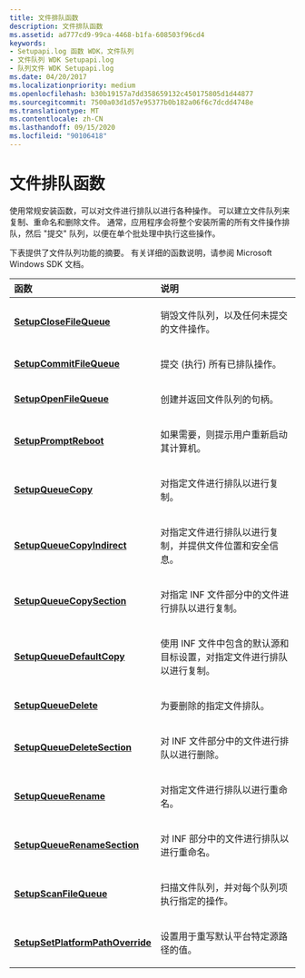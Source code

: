 ```yaml
---
title: 文件排队函数
description: 文件排队函数
ms.assetid: ad777cd9-99ca-4468-b1fa-608503f96cd4
keywords:
- Setupapi.log 函数 WDK，文件队列
- 文件队列 WDK Setupapi.log
- 队列文件 WDK Setupapi.log
ms.date: 04/20/2017
ms.localizationpriority: medium
ms.openlocfilehash: b30b19157a7dd358659132c450175805d1d44877
ms.sourcegitcommit: 7500a03d1d57e95377b0b182a06f6c7dcdd4748e
ms.translationtype: MT
ms.contentlocale: zh-CN
ms.lasthandoff: 09/15/2020
ms.locfileid: "90106418"
---
```

# <a name="file-queuing-functions"></a>文件排队函数





使用常规安装函数，可以对文件进行排队以进行各种操作。 可以建立文件队列来复制、重命名和删除文件。 通常，应用程序会将整个安装所需的所有文件操作排队，然后 "提交" 队列，以便在单个批处理中执行这些操作。

下表提供了文件队列功能的摘要。 有关详细的函数说明，请参阅 Microsoft Windows SDK 文档。

<table>
<colgroup>
<col width="50%" />
<col width="50%" />
</colgroup>
<thead>
<tr class="header">
<th align="left">函数</th>
<th align="left">说明</th>
</tr>
</thead>
<tbody>
<tr class="odd">
<td align="left"><p><a href="/windows/desktop/api/setupapi/nf-setupapi-setupclosefilequeue" data-raw-source="[&lt;strong&gt;SetupCloseFileQueue&lt;/strong&gt;](/windows/desktop/api/setupapi/nf-setupapi-setupclosefilequeue)"><strong>SetupCloseFileQueue</strong></a></p></td>
<td align="left"><p>销毁文件队列，以及任何未提交的文件操作。</p></td>
</tr>
<tr class="even">
<td align="left"><p><a href="/windows/desktop/api/setupapi/nf-setupapi-setupcommitfilequeuea" data-raw-source="[&lt;strong&gt;SetupCommitFileQueue&lt;/strong&gt;](/windows/desktop/api/setupapi/nf-setupapi-setupcommitfilequeuea)"><strong>SetupCommitFileQueue</strong></a></p></td>
<td align="left"><p>提交 (执行) 所有已排队操作。</p></td>
</tr>
<tr class="odd">
<td align="left"><p><a href="/windows/desktop/api/setupapi/nf-setupapi-setupopenfilequeue" data-raw-source="[&lt;strong&gt;SetupOpenFileQueue&lt;/strong&gt;](/windows/desktop/api/setupapi/nf-setupapi-setupopenfilequeue)"><strong>SetupOpenFileQueue</strong></a></p></td>
<td align="left"><p>创建并返回文件队列的句柄。</p></td>
</tr>
<tr class="even">
<td align="left"><p><a href="/windows/desktop/api/setupapi/nf-setupapi-setuppromptreboot" data-raw-source="[&lt;strong&gt;SetupPromptReboot&lt;/strong&gt;](/windows/desktop/api/setupapi/nf-setupapi-setuppromptreboot)"><strong>SetupPromptReboot</strong></a></p></td>
<td align="left"><p>如果需要，则提示用户重新启动其计算机。</p></td>
</tr>
<tr class="odd">
<td align="left"><p><a href="/windows/desktop/api/setupapi/nf-setupapi-setupqueuecopya" data-raw-source="[&lt;strong&gt;SetupQueueCopy&lt;/strong&gt;](/windows/desktop/api/setupapi/nf-setupapi-setupqueuecopya)"><strong>SetupQueueCopy</strong></a></p></td>
<td align="left"><p>对指定文件进行排队以进行复制。</p></td>
</tr>
<tr class="even">
<td align="left"><p><a href="/windows/desktop/api/setupapi/nf-setupapi-setupqueuecopyindirecta" data-raw-source="[&lt;strong&gt;SetupQueueCopyIndirect&lt;/strong&gt;](/windows/desktop/api/setupapi/nf-setupapi-setupqueuecopyindirecta)"><strong>SetupQueueCopyIndirect</strong></a></p></td>
<td align="left"><p>对指定文件进行排队以进行复制，并提供文件位置和安全信息。</p></td>
</tr>
<tr class="odd">
<td align="left"><p><a href="/windows/desktop/api/setupapi/nf-setupapi-setupqueuecopysectiona" data-raw-source="[&lt;strong&gt;SetupQueueCopySection&lt;/strong&gt;](/windows/desktop/api/setupapi/nf-setupapi-setupqueuecopysectiona)"><strong>SetupQueueCopySection</strong></a></p></td>
<td align="left"><p>对指定 INF 文件部分中的文件进行排队以进行复制。</p></td>
</tr>
<tr class="even">
<td align="left"><p><a href="/windows/desktop/api/setupapi/nf-setupapi-setupqueuedefaultcopya" data-raw-source="[&lt;strong&gt;SetupQueueDefaultCopy&lt;/strong&gt;](/windows/desktop/api/setupapi/nf-setupapi-setupqueuedefaultcopya)"><strong>SetupQueueDefaultCopy</strong></a></p></td>
<td align="left"><p>使用 INF 文件中包含的默认源和目标设置，对指定文件进行排队以进行复制。</p></td>
</tr>
<tr class="odd">
<td align="left"><p><a href="/windows/desktop/api/setupapi/nf-setupapi-setupqueuedeletea" data-raw-source="[&lt;strong&gt;SetupQueueDelete&lt;/strong&gt;](/windows/desktop/api/setupapi/nf-setupapi-setupqueuedeletea)"><strong>SetupQueueDelete</strong></a></p></td>
<td align="left"><p>为要删除的指定文件排队。</p></td>
</tr>
<tr class="even">
<td align="left"><p><a href="/windows/desktop/api/setupapi/nf-setupapi-setupqueuedeletesectiona" data-raw-source="[&lt;strong&gt;SetupQueueDeleteSection&lt;/strong&gt;](/windows/desktop/api/setupapi/nf-setupapi-setupqueuedeletesectiona)"><strong>SetupQueueDeleteSection</strong></a></p></td>
<td align="left"><p>对 INF 文件部分中的文件进行排队以进行删除。</p></td>
</tr>
<tr class="odd">
<td align="left"><p><a href="/windows/desktop/api/setupapi/nf-setupapi-setupqueuerenamea" data-raw-source="[&lt;strong&gt;SetupQueueRename&lt;/strong&gt;](/windows/desktop/api/setupapi/nf-setupapi-setupqueuerenamea)"><strong>SetupQueueRename</strong></a></p></td>
<td align="left"><p>对指定文件进行排队以进行重命名。</p></td>
</tr>
<tr class="even">
<td align="left"><p><a href="/windows/desktop/api/setupapi/nf-setupapi-setupqueuerenamesectiona" data-raw-source="[&lt;strong&gt;SetupQueueRenameSection&lt;/strong&gt;](/windows/desktop/api/setupapi/nf-setupapi-setupqueuerenamesectiona)"><strong>SetupQueueRenameSection</strong></a></p></td>
<td align="left"><p>对 INF 部分中的文件进行排队以进行重命名。</p></td>
</tr>
<tr class="odd">
<td align="left"><p><a href="/windows/desktop/api/setupapi/nf-setupapi-setupscanfilequeuea" data-raw-source="[&lt;strong&gt;SetupScanFileQueue&lt;/strong&gt;](/windows/desktop/api/setupapi/nf-setupapi-setupscanfilequeuea)"><strong>SetupScanFileQueue</strong></a></p></td>
<td align="left"><p>扫描文件队列，并对每个队列项执行指定的操作。</p></td>
</tr>
<tr class="even">
<td align="left"><p><a href="/windows/desktop/api/setupapi/nf-setupapi-setupsetplatformpathoverridea" data-raw-source="[&lt;strong&gt;SetupSetPlatformPathOverride&lt;/strong&gt;](/windows/desktop/api/setupapi/nf-setupapi-setupsetplatformpathoverridea)"><strong>SetupSetPlatformPathOverride</strong></a></p></td>
<td align="left"><p>设置用于重写默认平台特定源路径的值。</p></td>
</tr>
</tbody>
</table>

 


